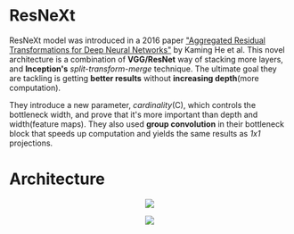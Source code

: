 # ResNeXt

ResNeXt model was introduced in a 2016 paper ["Aggregated Residual Transformations for Deep Neural Networks"](https://arxiv.org/pdf/1611.05431.pdf) by Kaming He et al. This novel architecture is a combination of __VGG/ResNet__ way of stacking more layers, and __Inception's__ *split-transform-merge* technique. The ultimate goal they are tackling is getting __better results__ without __increasing depth__(more computation).

They introduce a new parameter, *cardinality*(C), which controls the bottleneck width, and prove that it's more important than depth and width(feature maps). They also used __group convolution__ in their bottleneck block that speeds up computation and yields the same results as *1x1* projections.

# Architecture

<p align="center">
<img 
  src="https://github.com/maciejbalawejder/DeepLearning-collection/blob/main/ConvNets/ResNeXt/block.png"
>
</p>

<p align="center">
<img 
  src="https://github.com/maciejbalawejder/DeepLearning-collection/blob/main/ConvNets/ResNeXt/architecture.png"
>
</p>

